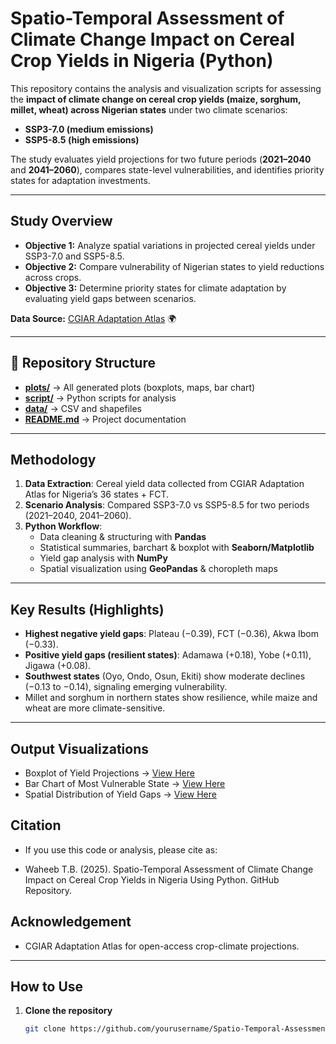 # Spatio-Temporal Assessment of Climate Change Impact on Cereal Crop Yields in Nigeria (Python)

This repository contains the analysis and visualization scripts for assessing the **impact of climate change on cereal crop yields (maize, sorghum, millet, wheat) across Nigerian states** under two climate scenarios:  
- **SSP3-7.0 (medium emissions)**  
- **SSP5-8.5 (high emissions)**  

The study evaluates yield projections for two future periods (**2021–2040** and **2041–2060**), compares state-level vulnerabilities, and identifies priority states for adaptation investments.

---

## Study Overview
- **Objective 1:** Analyze spatial variations in projected cereal yields under SSP3-7.0 and SSP5-8.5.  
- **Objective 2:** Compare vulnerability of Nigerian states to yield reductions across crops.  
- **Objective 3:** Determine priority states for climate adaptation by evaluating yield gaps between scenarios.  

**Data Source:** [CGIAR Adaptation Atlas](https://adaptationatlas.cgiar.org) 🌍  

---

## 📂 Repository Structure
- [**plots/**](/plotfile/) → All generated plots (boxplots, maps, bar chart)  
- [**script/**](script/) → Python scripts for analysis  
- [**data/**](datafile/) → CSV and shapefiles  
- [**README.md**](README.md) → Project documentation  

---

## Methodology

1. **Data Extraction**: Cereal yield data collected from CGIAR Adaptation Atlas for Nigeria’s 36 states + FCT.  
2. **Scenario Analysis**: Compared SSP3-7.0 vs SSP5-8.5 for two periods (2021–2040, 2041–2060).  
3. **Python Workflow**:
   - Data cleaning & structuring with **Pandas**  
   - Statistical summaries, barchart & boxplot with **Seaborn/Matplotlib**  
   - Yield gap analysis with **NumPy**  
   - Spatial visualization using **GeoPandas** & choropleth maps  

---

## Key Results (Highlights)

- **Highest negative yield gaps**: Plateau (−0.39), FCT (−0.36), Akwa Ibom (−0.33).  
- **Positive yield gaps (resilient states)**: Adamawa (+0.18), Yobe (+0.11), Jigawa (+0.08).  
- **Southwest states** (Oyo, Ondo, Osun, Ekiti) show moderate declines (−0.13 to −0.14), signaling emerging vulnerability.  
- Millet and sorghum in northern states show resilience, while maize and wheat are more climate-sensitive.  

---

## Output Visualizations
- Boxplot of Yield Projections → [View Here](plotfile/boxplot)
- Bar Chart of Most Vulnerable State → [View Here](plotfile/barchart)   
- Spatial Distribution of Yield Gaps → [View Here](plotfile/distribution)

## Citation

- If you use this code or analysis, please cite as:

- Waheeb T.B. (2025). Spatio-Temporal Assessment of Climate Change Impact on Cereal Crop Yields in Nigeria Using Python. GitHub Repository.

## Acknowledgement

- CGIAR Adaptation Atlas for open-access crop-climate projections.

---

## How to Use

1. **Clone the repository**  
   ```bash
   git clone https://github.com/yourusername/Spatio-Temporal-Assessment-of-Climate-Change-Impact-on-Cereal-Crop-Yields-in-Nigeria-using-Python.git
